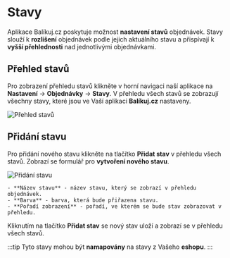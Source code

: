 ﻿---
sidebar_position: 1
---

# Stavy
Aplikace Balíkuj.cz poskytuje možnost **nastavení stavů** objednávek. Stavy slouží k **rozlišení**
objednávek podle jejich aktuálního stavu a přispívají k **vyšší přehlednosti** nad jednotlivými objednávkami.

## Přehled stavů
Pro zobrazení přehledu stavů klikněte v horní navigaci naší aplikace na **Nastavení** -> **Objednávky** -> **Stavy**.
V přehledu všech stavů se zobrazují všechny stavy, které jsou ve Vaší aplikaci **Balíkuj.cz** nastaveny.

![Přehled stavů](/img/settings/order/order-states-overview.png)

## Přidání stavu
Pro přidání nového stavu klikněte na tlačítko **Přidat stav** v přehledu všech stavů. Zobrazí se formulář pro **vytvoření nového stavu**.

![Přidání stavu](/img/settings/order/order-states-add.png)

    - **Název stavu** - název stavu, který se zobrazí v přehledu objednávek.
    - **Barva** - barva, která bude přiřazena stavu.
    - **Pořadí zobrazení** - pořadí, ve kterém se bude stav zobrazovat v přehledu.

Kliknutím na tlačítko **Přidat stav** se nový stav uloží a zobrazí se v přehledu všech stavů.

:::tip
Tyto stavy mohou být **namapovány** na stavy z Vašeho **eshopu**.
:::
